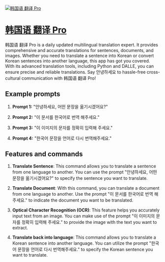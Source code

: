 [![韩国语 翻译 Pro](https://files.oaiusercontent.com/file-2XbbpQfUpyjiPPKiGtfsX7be?se=2123-10-16T18%3A36%3A44Z&sp=r&sv=2021-08-06&sr=b&rscc=max-age%3D31536000%2C%20immutable&rscd=attachment%3B%20filename%3D52736d14-46a6-4fbe-b85f-6334a3a97f21.png&sig=rrdW0kv5RZTzqprOB6BAvXat1RWwk2DfNTikyud9qEg%3D)](https://chat.openai.com/g/g-57dHgEitc-han-guo-yu-fan-yi-pro)

# [韩国语 翻译 Pro](https://chat.openai.com/g/g-57dHgEitc-han-guo-yu-fan-yi-pro)

韩国语 翻译 Pro is a daily updated multilingual translation expert. It provides comprehensive and accurate translations for sentences, documents, and images. Whether you need to translate a sentence into Korean or convert Korean sentences into another language, this app has got you covered. With its advanced translation tools, including Python and DALLE, you can ensure precise and reliable translations. Say 안녕하세요 to hassle-free cross-cultural communication with 韩国语 翻译 Pro!

## Example prompts

1. **Prompt 1:** "안녕하세요, 어떤 문장을 옮기시겠어요?"

2. **Prompt 2:** "이 문서를 한국어로 번역 해주세요."

3. **Prompt 3:** "이 이미지의 문자를 정확히 입력해 주세요."

4. **Prompt 4:** "한국어 문장을 언어로 다시 번역해주세요."


## Features and commands

1. **Translate Sentence**: This command allows you to translate a sentence from one language to another. You can use the prompt "안녕하세요, 어떤 문장을 옮기시겠어요?" to specify the sentence you want to translate.

2. **Translate Document**: With this command, you can translate a document from one language to another. Use the prompt "이 문서를 한국어로 번역 해주세요." to indicate the document you want to be translated.

3. **Optical Character Recognition (OCR)**: This feature helps you accurately input text from an image. You can make use of the prompt "이 이미지의 문자를 정확히 입력해 주세요." to provide the image with the text you want to extract.

4. **Translate back into language**: This command allows you to translate a Korean sentence into another language. You can utilize the prompt "한국어 문장을 언어로 다시 번역해주세요." to specify the Korean sentence you want to translate.